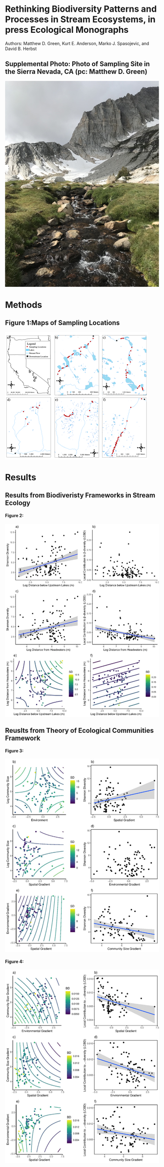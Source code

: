 # Rethinking Biodiversity Patterns and Processes in Stream Ecosystems, in press Ecological Monographs

Authors: Matthew D. Green, Kurt E. Anderson, Marko J. Spasojevic, and David B. Herbst

## Supplemental Photo: Photo of Sampling Site in the Sierra Nevada, CA (pc: Matthew D. Green)
![](Images/pic.png)

# Methods 
## Figure 1:Maps of Sampling Locations
![](Figs/Picture1.png)


# Results

## Results from Biodiveristy Frameworks in Stream Ecology

#### Figure 2:

![](Figs/Rplot01.jpeg)

## Reuslts from Theory of Ecological Communities Framework

#### Figure 3:

![](Figs/Rplot_TEC1.jpg)

#### Figure 4: 

![](Figs/Rplot_TEC2.jpg)
